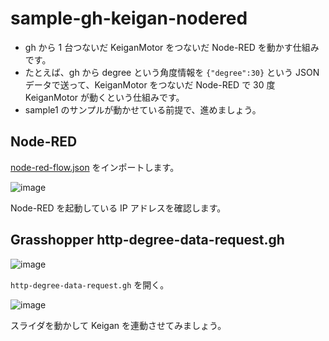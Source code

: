 # sample-gh-keigan-nodered

* gh から 1 台つないだ KeiganMotor をつないだ Node-RED を動かす仕組みです。
* たとえば、gh から degree という角度情報を `{"degree":30}` という JSON データで送って、KeiganMotor をつないだ Node-RED で 30 度 KeiganMotor が動くという仕組みです。
* sample1 のサンプルが動かせている前提で、進めましょう。

## Node-RED

[node-red-flow.json](node-red-flow.json) をインポートします。

![image](https://i.gyazo.com/d57fc925070cb8692d9bba54c29ea150.png)

Node-RED を起動している IP アドレスを確認します。

## Grasshopper http-degree-data-request.gh

![image](https://i.gyazo.com/c93572c548179c40a9f4d6cbbeb20cef.png)

`http-degree-data-request.gh` を開く。

![image](https://i.gyazo.com/4fbb0fc7fbbc5c0dde24ef60287e9022.png)

スライダを動かして Keigan を連動させてみましょう。